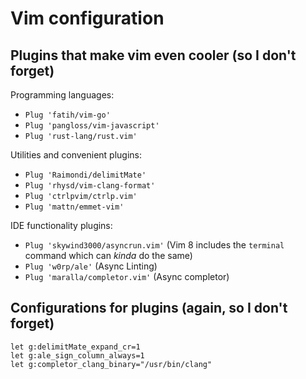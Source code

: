 # Vim configuration

## Plugins that make vim even cooler (so I don't forget)

Programming languages:

* `Plug 'fatih/vim-go'`
* `Plug 'pangloss/vim-javascript'`
* `Plug 'rust-lang/rust.vim'`

Utilities and convenient plugins:

* `Plug 'Raimondi/delimitMate'`
* `Plug 'rhysd/vim-clang-format'`
* `Plug 'ctrlpvim/ctrlp.vim'`
* `Plug 'mattn/emmet-vim'`

IDE functionality plugins:

* `Plug 'skywind3000/asyncrun.vim'` (Vim 8 includes the `terminal` command
  which can _kinda_ do the same)
* `Plug 'w0rp/ale'` (Async Linting)
* `Plug 'maralla/completor.vim'` (Async completor)


## Configurations for plugins (again, so I don't forget)

```vimscript
let g:delimitMate_expand_cr=1
let g:ale_sign_column_always=1
let g:completor_clang_binary="/usr/bin/clang"
```


